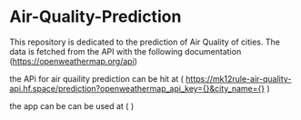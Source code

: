 # Air-Quality-Prediction
This repository is dedicated to the prediction of Air Quality of cities. The data is fetched from the API with the following documentation (https://openweathermap.org/api)

the APi for air quaility prediction can be hit at 
( https://mk12rule-air-quality-api.hf.space/prediction?openweathermap_api_key={}&city_name={} )

the app can be can be used at 
( )